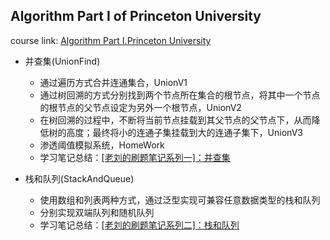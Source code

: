 ## Algorithm Part I of Princeton University  
course link: [Algorithm Part I.Princeton University](https://www.coursera.org/learn/algorithms-part1)  
- 并查集(UnionFind)  
  - 通过遍历方式合并连通集合，UnionV1 
  - 通过树回溯的方式分别找到两个节点所在集合的根节点，将其中一个节点的根节点的父节点设定为另外一个根节点，UnionV2
  - 在树回溯的过程中，不断将当前节点挂载到其父节点的父节点下，从而降低树的高度；最终将小的连通子集挂载到大的连通子集下，UnionV3 
  - 渗透阈值模拟系统，HomeWork  
  - 学习笔记总结：[[老刘的刷题笔记系列一]：并查集](https://zhuanlan.zhihu.com/p/587154818)  

- 栈和队列(StackAndQueue)  
  - 使用数组和列表两种方式，通过泛型实现可兼容任意数据类型的栈和队列   
  - 分别实现双端队列和随机队列  
  - 学习笔记总结：[[老刘的刷题笔记系列二]：栈和队列](https://zhuanlan.zhihu.com/p/588469212) 